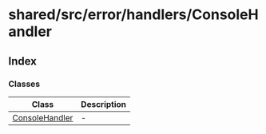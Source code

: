 # shared/src/error/handlers/ConsoleHandler

## Index

### Classes

| Class | Description |
| ------ | ------ |
| [ConsoleHandler](../console-handler/classes/console-handler.md) | - |
